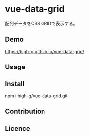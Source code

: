vue-data-grid
====
配列データをCSS GRIDで表示する。

## Demo
https://high-g.github.io/vue-data-grid/

## Usage

## Install
npm i high-g/vue-data-grid.git


## Contribution

## Licence